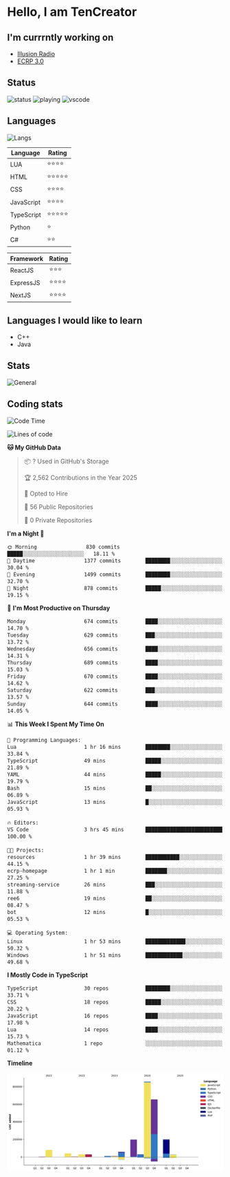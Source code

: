 # Hello, I am TenCreator

## I'm currrntly working on
- [Illusion Radio](https://illusionradio.co.uk/)
- [ECRP 3.0](http://github.com/Emerald-Coast-Roleplay/)

## Status
![status](https://api.statusbadges.me/badge/status/518334475038359555?simple=true&style=for-the-badge)
![playing](https://api.statusbadges.me/badge/playing/518334475038359555?style=for-the-badge)
![vscode](https://api.statusbadges.me/badge/vscode/518334475038359555?style=for-the-badge)

## Languages
![Langs](https://github-readme-stats.vercel.app/api/top-langs/?username=tencreator&layout=compact&theme=radical)


|Language|Rating|
|--------|------|
|LUA|⭐️⭐️⭐️⭐️|
|HTML|⭐️⭐️⭐️⭐️⭐️|
|CSS|⭐️⭐️⭐️⭐️|
|JavaScript|⭐️⭐️⭐️⭐️|
|TypeScript|⭐️⭐️⭐️⭐️⭐️|
|Python|⭐️|
|C#|⭐️⭐️ |

|Framework|Rating|
|--------|------|
|ReactJS|⭐️⭐️⭐|
|ExpressJS|⭐️⭐️⭐️⭐️|
|NextJS|⭐️⭐️⭐⭐️|

## Languages I would like to learn
- C++
- Java

## Stats
![General](https://github-readme-stats.vercel.app/api?username=tencreator&show_icons=true&theme=radical)

## Coding stats

<!--START_SECTION:waka-->
![Code Time](http://img.shields.io/badge/Code%20Time-548%20hrs%206%20mins-blue)

![Lines of code](https://img.shields.io/badge/From%20Hello%20World%20I%27ve%20Written-2.2%20million%20lines%20of%20code-blue)

**🐱 My GitHub Data** 

> 📦 ? Used in GitHub's Storage 
 > 
> 🏆 2,562 Contributions in the Year 2025
 > 
> 💼 Opted to Hire
 > 
> 📜 56 Public Repositories 
 > 
> 🔑 0 Private Repositories 
 > 
**I'm a Night 🦉** 

```text
🌞 Morning                830 commits         █████░░░░░░░░░░░░░░░░░░░░   18.11 % 
🌆 Daytime                1377 commits        ████████░░░░░░░░░░░░░░░░░   30.04 % 
🌃 Evening                1499 commits        ████████░░░░░░░░░░░░░░░░░   32.70 % 
🌙 Night                  878 commits         █████░░░░░░░░░░░░░░░░░░░░   19.15 % 
```
📅 **I'm Most Productive on Thursday** 

```text
Monday                   674 commits         ████░░░░░░░░░░░░░░░░░░░░░   14.70 % 
Tuesday                  629 commits         ███░░░░░░░░░░░░░░░░░░░░░░   13.72 % 
Wednesday                656 commits         ████░░░░░░░░░░░░░░░░░░░░░   14.31 % 
Thursday                 689 commits         ████░░░░░░░░░░░░░░░░░░░░░   15.03 % 
Friday                   670 commits         ████░░░░░░░░░░░░░░░░░░░░░   14.62 % 
Saturday                 622 commits         ███░░░░░░░░░░░░░░░░░░░░░░   13.57 % 
Sunday                   644 commits         ████░░░░░░░░░░░░░░░░░░░░░   14.05 % 
```


📊 **This Week I Spent My Time On** 

```text
💬 Programming Languages: 
Lua                      1 hr 16 mins        ████████░░░░░░░░░░░░░░░░░   33.84 % 
TypeScript               49 mins             █████░░░░░░░░░░░░░░░░░░░░   21.89 % 
YAML                     44 mins             █████░░░░░░░░░░░░░░░░░░░░   19.79 % 
Bash                     15 mins             ██░░░░░░░░░░░░░░░░░░░░░░░   06.89 % 
JavaScript               13 mins             █░░░░░░░░░░░░░░░░░░░░░░░░   05.93 % 

🔥 Editors: 
VS Code                  3 hrs 45 mins       █████████████████████████   100.00 % 

🐱‍💻 Projects: 
resources                1 hr 39 mins        ███████████░░░░░░░░░░░░░░   44.15 % 
ecrp-homepage            1 hr 1 min          ███████░░░░░░░░░░░░░░░░░░   27.25 % 
streaming-service        26 mins             ███░░░░░░░░░░░░░░░░░░░░░░   11.88 % 
ree6                     19 mins             ██░░░░░░░░░░░░░░░░░░░░░░░   08.47 % 
bot                      12 mins             █░░░░░░░░░░░░░░░░░░░░░░░░   05.53 % 

💻 Operating System: 
Linux                    1 hr 53 mins        █████████████░░░░░░░░░░░░   50.32 % 
Windows                  1 hr 51 mins        ████████████░░░░░░░░░░░░░   49.68 % 
```

**I Mostly Code in TypeScript** 

```text
TypeScript               30 repos            ████████░░░░░░░░░░░░░░░░░   33.71 % 
CSS                      18 repos            █████░░░░░░░░░░░░░░░░░░░░   20.22 % 
JavaScript               16 repos            ████░░░░░░░░░░░░░░░░░░░░░   17.98 % 
Lua                      14 repos            ████░░░░░░░░░░░░░░░░░░░░░   15.73 % 
Mathematica              1 repo              ░░░░░░░░░░░░░░░░░░░░░░░░░   01.12 % 
```



**Timeline**

![Lines of Code chart](https://raw.githubusercontent.com/tencreator/tencreator/main/assets/bar_graph.png)


<!--END_SECTION:waka-->
